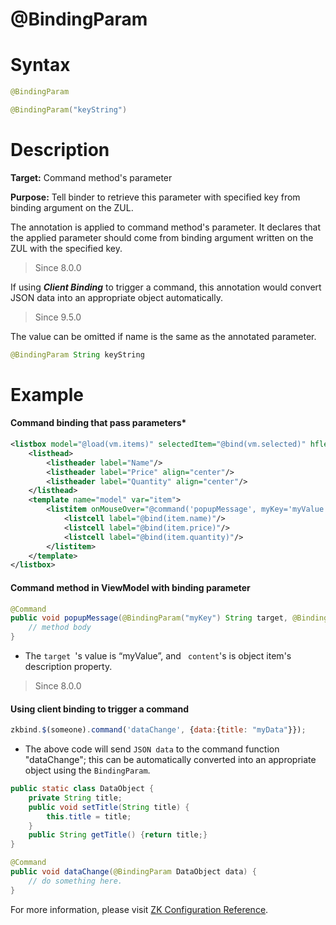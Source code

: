 # @BindingParam

Syntax
======

```java
@BindingParam

@BindingParam("keyString")
```

Description
===========

**Target:** Command method's parameter

**Purpose:** Tell binder to retrieve this parameter with specified key from binding argument on the ZUL.

The annotation is applied to command method's parameter. It declares that the applied parameter should come from binding argument written on the ZUL with the specified key.

> Since 8.0.0

If using ***Client Binding*** to trigger a command, this annotation would convert JSON data into an appropriate object  automatically.

> Since 9.5.0

The value can be omitted if name is the same as the annotated parameter.
```java
@BindingParam String keyString
```

Example
=======

#### Command binding that pass parameters*
```xml
<listbox model="@load(vm.items)" selectedItem="@bind(vm.selected)" hflex="true" height="300px">
    <listhead>
        <listheader label="Name"/>
        <listheader label="Price" align="center"/>
        <listheader label="Quantity" align="center"/>
    </listhead>
    <template name="model" var="item">
        <listitem onMouseOver="@command('popupMessage', myKey='myValue', content=item.description)">
            <listcell label="@bind(item.name)"/>
            <listcell label="@bind(item.price)"/>
            <listcell label="@bind(item.quantity)"/>
        </listitem>
    </template>
</listbox>
```

#### Command method in ViewModel with binding parameter
```java
@Command
public void popupMessage(@BindingParam("myKey") String target, @BindingParam String content) {
    // method body
}
```

-   The `target `'s value is “myValue”, and ` content`'s is object item's description property.

> Since 8.0.0

#### Using client binding to trigger a command

```javascript
zkbind.$(someone).command('dataChange', {data:{title: "myData"}});
```

* The above code will send `JSON data` to the command function "dataChange"; this can be automatically converted into an appropriate object using the `BindingParam`.

```Java
public static class DataObject {
    private String title;
    public void setTitle(String title) {
        this.title = title;
    }
    public String getTitle() {return title;}
}

@Command
public void dataChange(@BindingParam DataObject data) {
    // do something here.
}
```
For more information, please visit [ZK Configuration Reference]({{site.baseurl}}/zk_config_ref/org_zkoss_bind_jsonbindingparamconverter_class).
